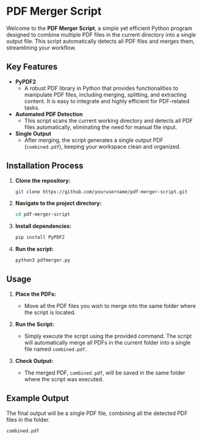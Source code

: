 # PDF Merger Script

Welcome to the **PDF Merger Script**, a simple yet efficient Python program designed to combine multiple PDF files in the current directory into a single output file. This script automatically detects all PDF files and merges them, streamlining your workflow.

## Key Features

- **PyPDF2**
    - A robust PDF library in Python that provides functionalities to manipulate PDF files, including merging, splitting, and extracting content. It is easy to integrate and highly efficient for PDF-related tasks.
- **Automated PDF Detection**
    - This script scans the current working directory and detects all PDF files automatically, eliminating the need for manual file input.
- **Single Output**
    - After merging, the script generates a single output PDF (`combined.pdf`), keeping your workspace clean and organized.

## Installation Process

1. **Clone the repository:**
    ```bash
    git clone https://github.com/yourusername/pdf-merger-script.git
    ```

2. **Navigate to the project directory:**
    ```bash
    cd pdf-merger-script
    ```

3. **Install dependencies:**
    ```bash
    pip install PyPDF2
    ```

4. **Run the script:**
    ```bash
    python3 pdfmerger.py
    ```

## Usage

1. **Place the PDFs:**
    - Move all the PDF files you wish to merge into the same folder where the script is located.

2. **Run the Script:**
    - Simply execute the script using the provided command. The script will automatically merge all PDFs in the current folder into a single file named `combined.pdf`.

3. **Check Output:**
    - The merged PDF, `combined.pdf`, will be saved in the same folder where the script was executed.

## Example Output

The final output will be a single PDF file, combining all the detected PDF files in the folder.

```bash
combined.pdf
